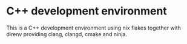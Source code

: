 C++ development environment
===========================

This is a C++ development environment using nix flakes together with direnv providing clang, clangd,
cmake and ninja.
